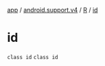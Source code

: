 [app](../../../index.md) / [android.support.v4](../../index.md) / [R](../index.md) / [id](.)

# id

`class id`
`class id`